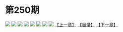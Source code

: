 # 第250期
![](https://mao.mhtupian.com/uploads/img/7563/248419/manhua_12_20160725_2016072511521378288.jpg)
![](https://mao.mhtupian.com/uploads/img/7563/248419/manhua_12_20160725_2016072511523197484.jpg)
![](https://mao.mhtupian.com/uploads/img/7563/248419/manhua_12_20160725_2016072511523484067.jpg)
![](https://mao.mhtupian.com/uploads/img/7563/248419/manhua_12_20160725_2016072511523726023.jpg)
![](https://mao.mhtupian.com/uploads/img/7563/248419/manhua_12_20160725_2016072511524142884.jpg)
![](https://mao.mhtupian.com/uploads/img/7563/248419/manhua_12_20160725_2016072511524460127.jpg)
![](https://mao.mhtupian.com/uploads/img/7563/248419/manhua_12_20160725_2016072511524711277.jpg)
![](https://mao.mhtupian.com/uploads/img/7563/248419/manhua_12_20160725_2016072511525218624.jpg)
[【上一章】](./32.md)
[【目录】](./READMD.md)
[【下一章】](./34.md)
